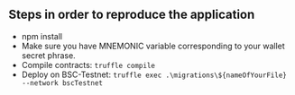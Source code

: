 ## Steps in order to reproduce the application
- npm install
- Make sure you have MNEMONIC variable corresponding to your wallet secret phrase.
- Compile contracts: `truffle compile` 
- Deploy on BSC-Testnet: `truffle exec .\migrations\${nameOfYourFile} --network bscTestnet`